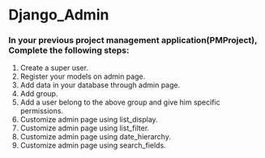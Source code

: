 # Django_Admin

### In your previous project management application(PMProject), Complete the following steps:

1. Create a super user.
2. Register your models on admin page.
3. Add data in your database through admin page.
4. Add group.
5. Add a user belong to the above group and give him specific permissions.
6. Customize admin page using list_display.
7. Customize admin page using list_filter.
8. Customize admin page using date_hierarchy.
9. Customize admin page using search_fields.
